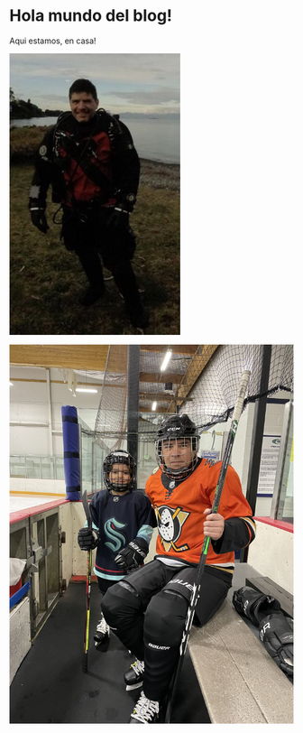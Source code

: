 # Hola mundo del blog!

Aqui estamos, en casa!

![image-1](images/image-1/image-1.jpg)

![image-2](../images/image-2.jpg)